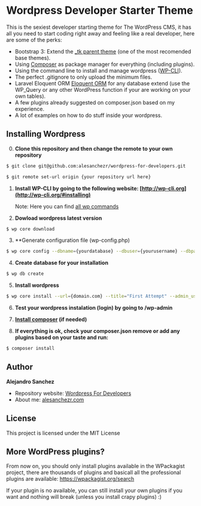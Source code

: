 # Wordpress Developer Starter Theme

This is the sexiest developer starting theme for The WordPress CMS, it has all you need to start coding right away and feeling like a real developer, here are some of the perks:
- Bootstrap 3: Extend the [_tk parent theme](https://github.com/Themekraft/_tk) (one of the most recomended base themes).
- Using [Composer](https://wpackagist.org/) as package manager for everything (including plugins).
- Using the command line to install and manage wordpress ([WP-CLI](http://wp-cli.org/)).
- The perfect .gitignore to only upload the minimum files.
- Laravel Eloquent ORM [Eloquent ORM](https://github.com/tareq1988/wp-eloquent) for any database extend (use the WP_Query or any other WordPress function if your are working on your own tables).
- A few plugins already suggested on composer.json based on my experience.
- A lot of examples on how to do stuff inside your wordpress.

## Installing Wordpress

0) **Clone this repository and then change the remote to your own repository**
```sh
$ git clone git@github.com:alesanchezr/wordpress-for-developers.git

$ git remote set-url origin {your repository url here}
```

1) **Install WP-CLI by going to the following website: [http://wp-cli.org](http://wp-cli.org/#installing)**

    Note: Here you can find [all wp commands](https://developer.wordpress.org/cli/commands/)

2) **Dowload wordpress latest version**
```sh
$ wp core download
```

3) **Generate configuration file (wp-config.php)
```sh
$ wp core config --dbname={yourdatabase} --dbuser={yourusername} --dbpass={YOUR DATABASE PASSWORD}
```

4) **Create database for your installation**
```sh
$ wp db create
```

5) **Install wordpress**
```sh
$ wp core install --url={domain.com} --title="First Attempt" --admin_user={yourusername} --admin_password={yourpassword} --admin_email={your@email.com}
```

6) **Test your wordpress instalation (login) by going to /wp-admin**

7) **[Install composer](https://getcomposer.org/download/) (if needed)**

8) **If everything is ok, check your composer.json remove or add any plugins based on your taste and run:**
```sh
$ composer install
```

## Author

**Alejandro Sanchez**
- Repository website: [Wordpress For Developers](https://github.com/alesanchezr/wordpress-for-developers)
- About me: [alesanchezr.com](alesanchezr.com)

## License

This project is licensed under the MIT License
    
## More WordPress plugins?

From now on, you should only install plugins available in the WPackagist project, there are thousands of plugins and basicall all the professional plugins are available:
https://wpackagist.org/search

If your plugin is no available, you can still install your own plugins if you want and nothing will break (unless you install crapy plugins) :)